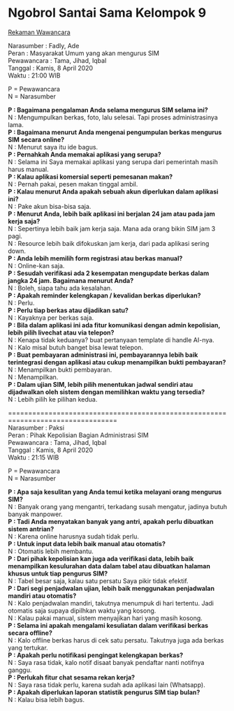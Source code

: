   # Ngobrol Santai Sama Kelompok 9  

[Rekaman Wawancara](https://github.com/VYPRATAMA009/RK-B-Kelompok-6/blob/master/Wawancara/%5BRecord%5D%20Kelompok%209.m4a)  

Narasumber	: Fadly, Ade  
Peran		    : Masyarakat Umum yang akan mengurus SIM  
Pewawancara	: Tama, Jihad, Iqbal  
Tanggal	    : Kamis, 8 April 2020  
Waktu		    : 21:00 WIB  

P = Pewawancara  
N = Narasumber  

**P : Bagaimana pengalaman Anda selama mengurus SIM selama ini?**  
N : Mengumpulkan berkas, foto, lalu selesai. Tapi proses administrasinya lama.  
**P : Bagaimana menurut Anda mengenai pengumpulan berkas mengurus SIM secara online?**  
N : Menurut saya itu ide bagus.  
**P : Pernahkah Anda memakai aplikasi yang serupa?**  
N : Selama ini Saya memakai aplikasi yang serupa dari pemerintah masih harus manual.  
**P : Kalau aplikasi komersial seperti pemesanan makan?**  
N : Pernah pakai, pesen makan tinggal ambil.  
**P : Kalau menurut Anda apakah sebuah akun diperlukan dalam aplikasi ini?**  
N : Pake akun bisa-bisa saja.  
**P : Menurut Anda, lebih baik aplikasi ini berjalan 24 jam atau pada jam kerja saja?**  
N : Sepertinya lebih baik jam kerja saja. Mana ada orang bikin SIM jam 3 pagi.  
N : Resource lebih baik difokuskan jam kerja, dari pada aplikasi sering down.  
**P : Anda lebih memilih form registrasi atau berkas manual?**  
N : Online-kan saja.  
**P : Sesudah verifikasi ada 2 kesempatan mengupdate berkas dalam jangka  24 jam. Bagaimana menurut Anda?**  
N : Boleh, siapa tahu ada kesalahan.  
**P : Apakah reminder kelengkapan / kevalidan berkas diperlukan?**  
N : Perlu.  
**P : Perlu tiap berkas atau dijadikan satu?**  
N : Kayaknya per berkas saja.  
**P : Bila dalam aplikasi ini ada fitur komunikasi dengan admin kepolisian, lebih pilih livechat atau via telepon?**  
N : Kenapa tidak keduanya? buat pertanyaan template di handle AI-nya.  
N : Kalo misal butuh banget bisa lewat telepon.  
**P : Buat pembayaran administrasi ini, pembayarannya lebih baik terintegrasi dengan aplikasi atau cukup menampilkan bukti pembayaran?**  
N : Menampilkan bukti pembayaran.  
N : Menampilkan.  
**P : Dalam ujian SIM, lebih pilih menentukan jadwal sendiri atau dijadwalkan oleh sistem dengan memilihkan waktu yang tersedia?**  
N : Lebih pilih ke pilihan kedua.  

=================================================================================  
Narasumber  : Paksi  
Peran		    : Pihak Kepolisian Bagian Administrasi SIM  
Pewawancara	: Tama, Jihad, Iqbal  
Tanggal	    : Kamis, 8 April 2020  
Waktu		    : 21:15 WIB  

P = Pewawancara  
N = Narasumber  

**P : Apa saja kesulitan yang Anda temui ketika melayani orang mengurus SIM?**  
N : Banyak orang yang mengantri, terkadang susah mengatur, jadinya butuh banyak manpower.  
**P : Tadi Anda menyatakan banyak yang antri, apakah perlu dibuatkan sistem antrian?**  
N : Karena online harusnya sudah tidak perlu.  
**P : Untuk input data lebih baik manual atau otomatis?**  
N : Otomatis lebih membantu.  
**P : Dari pihak kepolisian kan juga ada verifikasi data, lebih baik menampilkan kesulurahan data dalam tabel atau dibuatkan halaman khusus untuk tiap pengurus SIM?**  
N : Tabel besar saja, kalau satu persatu Saya pikir tidak efektif.  
**P : Dari segi penjadwalan ujian, lebih baik menggunakan penjadwalan mandiri atau otomatis?**  
N : Kalo penjadwalan mandiri, takutnya menumpuk di hari tertentu.  Jadi otomatis saja supaya dipilhkan waktu yang kosong.  
N : Kalau pakai manual, sistem menyajikan hari yang masih kosong.  
**P : Selama ini apakah mengalami kesuliatan dalam verifikasi berkas secara offline?**  
N : Kalo offline berkas harus di cek satu persatu. Takutnya juga ada berkas yang tertukar.  
**P : Apakah perlu notifikasi pengingat kelengkapan berkas?**  
N : Saya rasa tidak, kalo notif disaat banyak pendaftar nanti notifnya ganggu.  
**P : Perlukah fitur chat sesama rekan kerja?**  
N : Saya rasa tidak perlu, karena sudah ada aplikasi lain (Whatsapp).  
**P : Apakah diperlukan laporan statistik pengurus SIM tiap bulan?**  
N : Kalau bisa lebih bagus.  
